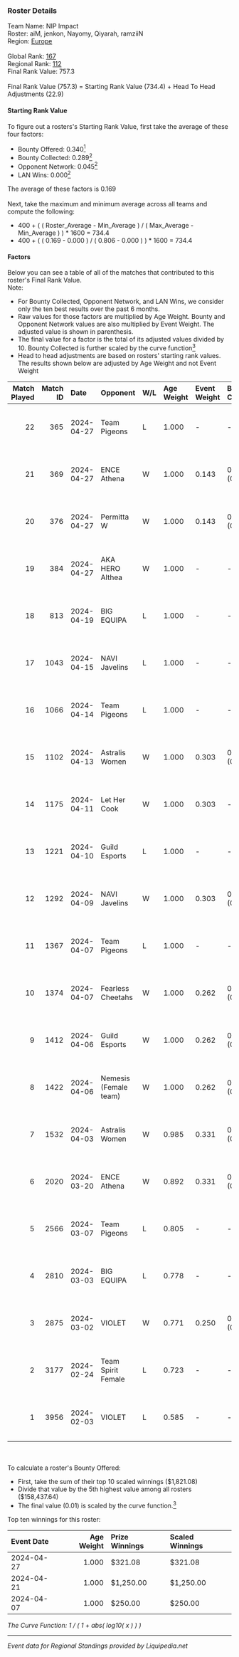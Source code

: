 ### Roster Details<br />
Team Name: NIP Impact<br />
Roster: aiM, jenkon, Nayomy, Qiyarah, ramziiN<br />
Region: [Europe]( ../standings_europe.md)<br />
<br />
Global Rank: [167](../standings_global.md)<br />
Regional Rank: [112]( ../standings_europe.md)<br />
Final Rank Value:  757.3<br />
<br />
Final Rank Value (757.3) = Starting Rank Value (734.4) + Head To Head Adjustments (22.9)<br />

#### Starting Rank Value<br />
To figure out a rosters's Starting Rank Value, first take the average of these four factors:<br />
- Bounty Offered: 0.340[<sup>1</sup>](#table2)
- Bounty Collected: 0.289[<sup>2</sup>](#table1)
- Opponent Network: 0.045[<sup>2</sup>](#table1)
- LAN Wins: 0.000[<sup>2</sup>](#table1)

The average of these factors is 0.169<br />
<br />
Next, take the maximum and minimum average across all teams and compute the following:<br />
- 400 + ( ( Roster_Average - Min_Average ) / ( Max_Average - Min_Average ) ) * 1600 = 734.4
- 400 + ( ( 0.169 - 0.000 ) / ( 0.806 - 0.000 ) ) * 1600 = 734.4


#### Factors<br />
Below you can see a table of all of the matches that contributed to this roster's Final Rank Value.<br />
Note:<br />

- For Bounty Collected, Opponent Network, and LAN Wins, we consider only the ten best results over the past 6 months.
- Raw values for those factors are multiplied by Age Weight. Bounty and Opponent Network values are also multiplied by Event Weight. The adjusted value is shown in parenthesis.
- The final value for a factor is the total of its adjusted values divided by 10. Bounty Collected is further scaled by the curve function[<sup>3</sup>](#curveFunction)
- Head to head adjustments are based on rosters' starting rank values. The results shown below are adjusted by Age Weight and not Event Weight
<span id="table1"></span><br />


| Match Played | Match ID | Date       | Opponent              | W/L | Age Weight | Event Weight | Bounty Collected | Opponent Network | LAN Wins  | H2H Adj. | Roster                                |
| -: | -: | :- | :- | :- | :- | :- | :- | :- | :- | -: | :- |
|           22 |      365 | 2024-04-27 | Team Pigeons          | L   | 1.000      | -            | -                | -                | -         |    -7.88 | aiM, jenkon, Nayomy, Qiyarah, ramziiN |
|           21 |      369 | 2024-04-27 | ENCE Athena           | W   | 1.000      | 0.143        | 0.009 (0.001)    | 0.244 (0.035)    | 0 (0.000) |    13.65 | aiM, jenkon, Nayomy, Qiyarah, ramziiN |
|           20 |      376 | 2024-04-27 | Permitta W            | W   | 1.000      | 0.143        | 0.000 (0.000)    | 0.070 (0.010)    | 0 (0.000) |     6.64 | aiM, jenkon, Nayomy, Qiyarah, ramziiN |
|           19 |      384 | 2024-04-27 | AKA HERO Althea       | W   | 1.000      | -            | -                | -                | 0 (0.000) |     3.99 | aiM, jenkon, Nayomy, Qiyarah, ramziiN |
|           18 |      813 | 2024-04-19 | BIG EQUIPA            | L   | 1.000      | -            | -                | -                | -         |   -15.53 | aiM, jenkon, Nayomy, Qiyarah, ramziiN |
|           17 |     1043 | 2024-04-15 | NAVI Javelins         | L   | 1.000      | -            | -                | -                | -         |   -11.68 | aiM, jenkon, Nayomy, Qiyarah, ramziiN |
|           16 |     1066 | 2024-04-14 | Team Pigeons          | L   | 1.000      | -            | -                | -                | -         |    -8.50 | aiM, jenkon, Nayomy, Qiyarah, ramziiN |
|           15 |     1102 | 2024-04-13 | Astralis Women        | W   | 1.000      | 0.303        | 0.007 (0.002)    | 0.101 (0.031)    | 0 (0.000) |     9.34 | aiM, jenkon, Nayomy, Qiyarah, ramziiN |
|           14 |     1175 | 2024-04-11 | Let Her Cook          | W   | 1.000      | 0.303        | -                | 0.191 (0.058)    | 0 (0.000) |     8.62 | aiM, jenkon, Nayomy, Qiyarah, ramziiN |
|           13 |     1221 | 2024-04-10 | Guild Esports         | L   | 1.000      | -            | -                | -                | -         |   -16.89 | aiM, jenkon, Nayomy, Qiyarah, ramziiN |
|           12 |     1292 | 2024-04-09 | NAVI Javelins         | W   | 1.000      | 0.303        | 0.062 (0.019)    | 0.328 (0.099)    | 0 (0.000) |    19.74 | aiM, jenkon, Nayomy, Qiyarah, ramziiN |
|           11 |     1367 | 2024-04-07 | Team Pigeons          | L   | 1.000      | -            | -                | -                | -         |    -9.41 | aiM, jenkon, Nayomy, Qiyarah, ramziiN |
|           10 |     1374 | 2024-04-07 | Fearless Cheetahs     | W   | 1.000      | 0.262        | 0.014 (0.004)    | 0.199 (0.052)    | 0 (0.000) |    14.38 | aiM, jenkon, Nayomy, Qiyarah, ramziiN |
|            9 |     1412 | 2024-04-06 | Guild Esports         | W   | 1.000      | 0.262        | 0.010 (0.003)    | 0.194 (0.051)    | 0 (0.000) |    15.65 | aiM, jenkon, Nayomy, Qiyarah, ramziiN |
|            8 |     1422 | 2024-04-06 | Nemesis (Female team) | W   | 1.000      | 0.262        | 0.004 (0.001)    | -                | 0 (0.000) |     8.39 | aiM, jenkon, Nayomy, Qiyarah, ramziiN |
|            7 |     1532 | 2024-04-03 | Astralis Women        | W   | 0.985      | 0.331        | 0.007 (0.002)    | 0.101 (0.033)    | 0 (0.000) |    11.04 | aiM, jenkon, Nayomy, Qiyarah, ramziiN |
|            6 |     2020 | 2024-03-20 | ENCE Athena           | W   | 0.892      | 0.331        | 0.009 (0.003)    | 0.244 (0.072)    | -         |    14.41 | aiM, jenkon, Nayomy, Qiyarah, ramziiN |
|            5 |     2566 | 2024-03-07 | Team Pigeons          | L   | 0.805      | -            | -                | -                | -         |    -7.22 | aiM, jenkon, Nayomy, Qiyarah, ramziiN |
|            4 |     2810 | 2024-03-03 | BIG EQUIPA            | L   | 0.778      | -            | -                | -                | -         |   -11.86 | aiM, jenkon, Nayomy, Qiyarah, ramziiN |
|            3 |     2875 | 2024-03-02 | VIOLET                | W   | 0.771      | 0.250        | 0.001 (0.000)    | 0.056 (0.011)    | -         |     9.42 | aiM, jenkon, Nayomy, Qiyarah, ramziiN |
|            2 |     3177 | 2024-02-24 | Team Spirit Female    | L   | 0.723      | -            | -                | -                | -         |   -11.68 | aiM, jenkon, Nayomy, Qiyarah, ramziiN |
|            1 |     3956 | 2024-02-03 | VIOLET                | L   | 0.585      | -            | -                | -                | -         |   -11.68 | aiM, buhnny, jenkon, Nayomy, Qiyarah  |

<br />
<span id="table2"></span><br />
To calculate a roster's Bounty Offered:<br />

- First, take the sum of their top 10 scaled winnings ($1,821.08)
- Divide that value by the 5th highest value among all rosters ($158,437.64)
- The final value (0.01) is scaled by the curve function.[<sup>3</sup>](#curveFunction)

Top ten winnings for this roster:<br />

| Event Date | Age Weight | Prize Winnings | Scaled Winnings |
| :- | -: | :- | :- |
| 2024-04-27 |      1.000 | $321.08        | $321.08         |
| 2024-04-21 |      1.000 | $1,250.00      | $1,250.00       |
| 2024-04-07 |      1.000 | $250.00        | $250.00         |


<span id="curveFunction"></span>_The Curve Function: 1 / ( 1 + abs( log10( x ) ) )_<br />

---
_Event data for Regional Standings provided by Liquipedia.net_<br />
